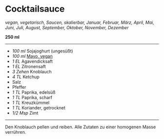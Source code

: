 # Cocktailsauce

*vegan, vegetarisch, Saucen, skalierbar, Januar, Februar, März, April, Mai, Juni, Juli, August, September, Oktober, November, Dezember*

**250 ml**

---

- *100 ml* Sojajoghurt (ungesüßt)
- *100 ml* [Mayo, vegan](mayo.md)
- *1 EL* Agavendicksaft
- *1 EL* Zitronensaft
- *3 Zehen* Knoblauch
- *4 TL* Ketchup
- Salz
- Pfeffer
- *1 TL* Paprika, edelsüß
- *1 TL* Paprika, scharf
- *1 TL* Kreuzkümmel
- *1 TL* Koriander, getrocknet
- *1/2 Msp* Zimt

---

Den Knoblauch pellen und reiben. Alle Zutaten zu einer homogenen Masse verrühren.

